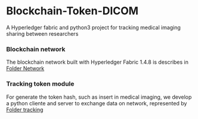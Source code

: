 # Blockchain-Token-DICOM
A Hyperledger fabric and python3 project for tracking medical imaging sharing between researchers

### Blockchain network

The blockchain network built with Hyperledger Fabric 1.4.8 is describes in [Folder Network](https://github.com/eriksonJAguiar/Blockchain-Token-DICOM/tree/master/hyperledger-network)

### Tracking token module

For generate the token hash, such as insert in medical imaging, we develop a python cliente and server to exchange data on network, represented by [Folder tracking](https://github.com/eriksonJAguiar/Blockchain-Token-DICOM/tree/master/tracking-token)
